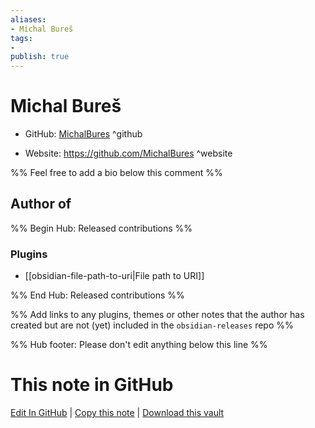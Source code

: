 ```yaml
---
aliases:
- Michal Bureš
tags:
- 
publish: true
---
```


# Michal Bureš

- GitHub: [MichalBures](https://github.com/MichalBures/) ^github
<!-- - Discord: `@` ^discord-->
- Website: <https://github.com/MichalBures> ^website
<!-- - [[Publish sites|Publish site]]: ^publish-->

%% Feel free to add a bio below this comment %%


## Author of

%% Begin Hub: Released contributions %%
### Plugins
- [[obsidian-file-path-to-uri|File path to URI]]

%% End Hub: Released contributions %%

%% Add links to any plugins, themes or other notes that the author has created but are not (yet) included in the `obsidian-releases` repo %%

<!--
### Unlisted plugins

- 
-->

<!--
### Others

- 
-->

<!--
## Sponsor this author

- [[GitHub sponsors]]: [Sponsor @MichalBures on GitHub Sponsors](https://github.com/sponsors/MichalBures) ^github-sponsor
- [[Buy me a coffee]]: ^buy-me-a-coffee
- [[PayPal]]: ^paypal
- [[Patreon]]: ^patreon

-->

<!--
## Follow this author

- [[YouTube Channels|On YouTube]]: ^youtube
- Twitter: ^twitter
- ...
-->

%% Hub footer: Please don't edit anything below this line %%

# This note in GitHub

<span class="git-footer">[Edit In GitHub](https://github.dev/obsidian-community/obsidian-hub/blob/main/01%20-%20Community/People/MichalBures.md "git-hub-edit-note") | [Copy this note](https://raw.githubusercontent.com/obsidian-community/obsidian-hub/main/01%20-%20Community/People/MichalBures.md "git-hub-copy-note") | [Download this vault](https://github.com/obsidian-community/obsidian-hub/archive/refs/heads/main.zip "git-hub-download-vault") </span>
